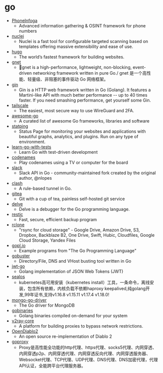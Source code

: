 # go
- [PhoneInfoga](https://github.com/sundowndev/PhoneInfoga)
  - Advanced information gathering & OSINT framework for phone numbers
- [nuclei](https://github.com/projectdiscovery/nuclei)
  - Nuclei is a fast tool for configurable targeted scanning based on templates offering massive extensibility and ease of use.
- [hugo](https://github.com/gohugoio/hugo)
  - The world’s fastest framework for building websites.
- [gnet](https://github.com/panjf2000/gnet)
  - 🚀gnet is a high-performance, lightweight, non-blocking, event-driven networking framework written in pure Go./ gnet 是一个高性能、轻量级、非阻塞的事件驱动 Go 网络框架。
- [gin](https://github.com/gin-gonic/gin)
  - Gin is a HTTP web framework written in Go (Golang). It features a Martini-like API with much better performance -- up to 40 times faster. If you need smashing performance, get yourself some Gin.
- [tailscale](https://github.com/tailscale/tailscale)
  - The easiest, most secure way to use WireGuard and 2FA.
- [awesome-go](https://github.com/avelino/awesome-go)
  - A curated list of awesome Go frameworks, libraries and software
- [statping](https://github.com/statping/statping)
  - Status Page for monitoring your websites and applications with beautiful graphs, analytics, and plugins. Run on any type of environment.
- [learn-go-with-tests](https://github.com/quii/learn-go-with-tests)
  - Learn Go with test-driven development
- [codenames](https://github.com/jbowens/codenames)
  - Play codenames using a TV or computer for the board
- [slack](https://github.com/slack-go/slack)
  - Slack API in Go - community-maintained fork created by the original author, @nlopes
- [clash](https://github.com/Dreamacro/clash)
  - A rule-based tunnel in Go.
- [gitea](https://github.com/go-gitea/gitea)
  - Git with a cup of tea, painless self-hosted git service
- [delve](https://github.com/go-delve/delve)
  - Delve is a debugger for the Go programming language.
- [restic](https://github.com/restic/restic)
  - Fast, secure, efficient backup program
- [rclone](https://github.com/rclone/rclone)
  - "rsync for cloud storage" - Google Drive, Amazon Drive, S3, Dropbox, Backblaze B2, One Drive, Swift, Hubic, Cloudfiles, Google Cloud Storage, Yandex Files
- [gopl.io](https://github.com/adonovan/gopl.io)
  - Example programs from "The Go Programming Language"
- [gobuster](https://github.com/OJ/gobuster)
  - Directory/File, DNS and VHost busting tool written in Go
- [jwt-go](https://github.com/dgrijalva/jwt-go)
  - Golang implementation of JSON Web Tokens (JWT)
- [sealos](https://github.com/fanux/sealos)
  - kubernetes高可用安装（kubernetes install）工具，一条命令，离线安装，包含所有依赖，内核负载不依赖haproxy keepalived,纯golang开发,99年证书,支持v1.16.8 v1.15.11 v1.17.4 v1.18.0!
- [mongo-go-driver](https://github.com/mongodb/mongo-go-driver)
  - The Go driver for MongoDB
- [gobinaries](https://github.com/tj/gobinaries)
  - Golang binaries compiled on-demand for your system
- [v2ray-core](https://github.com/v2ray/v2ray-core)
  - A platform for building proxies to bypass network restrictions.
- [OpenDiablo2](https://github.com/OpenDiablo2/OpenDiablo2)
  - An open source re-implementation of Diablo 2
- [goproxy](https://github.com/snail007/goproxy)
  - Proxy是高性能全功能的http代理、https代理、socks5代理、内网穿透、内网穿透p2p、内网穿透代理、内网穿透反向代理、内网穿透服务器、Websocket代理、TCP代理、UDP代理、DNS代理、DNS加密代理，代理API认证，全能跨平台代理服务器。
